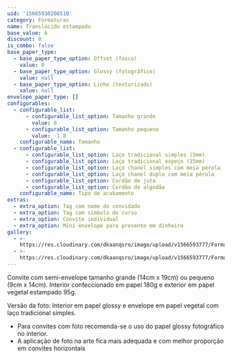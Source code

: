 ```yaml
---
uid: '15665930208510'
category: Formaturas
name: Translúcido estampado
base_value: 6
discount: 0
is_combo: false
base_paper_type:
  - base_paper_type_option: Offset (fosco)
    value: 0
  - base_paper_type_option: Glossy (fotográfico)
    value: null
  - base_paper_type_option: Linho (texturizado)
    value: null
envelope_paper_type: []
configurables:
  - configurable_list:
      - configurable_list_option: Tamanho grande
        value: 0
      - configurable_list_option: Tamanho pequeno
        value: -1.8
    configurable_name: Tamanho
  - configurable_list:
      - configurable_list_option: Laço tradicional simples (5mm)
      - configurable_list_option: Laço tradicional expeço (15mm)
      - configurable_list_option: Laço chanel simples com meia pérola
      - configurable_list_option: Laço chanel duplo com meia pérola
      - configurable_list_option: Cordão de juta
      - configurable_list_option: Cordão de algodão
    configurable_name: Tipo de acabamento
extras:
  - extra_option: Tag com nome do convidado
  - extra_option: Tag com símbolo do curso
  - extra_option: Convite individual
  - extra_option: Mini envelope para presente em dinheiro
gallery:
  - >-
    https://res.cloudinary.com/dkaanqsro/image/upload/v1566593777/Formaturas/Transl%C3%BAcido_estampado_wd1mjd.jpg
  - >-
    https://res.cloudinary.com/dkaanqsro/image/upload/v1566593777/Formaturas/Transl%C3%BAcido_estampado_2_rvfgwt.jpg
---
```

Convite com semi-envelope tamanho grande (14cm x 19cm) ou pequeno (9cm x 14cm). Interior confeccionado em papel 180g e exterior em papel vegetal estampado 95g.

Versão da foto: Interior em papel glossy e envelope em papel vegetal com laço tradicional simples.

* Para convites com foto recomenda-se o uso do papel glossy fotográfico no interior.
* A aplicação de foto na arte fica mais adequada e com melhor proporção em convites horizontais
